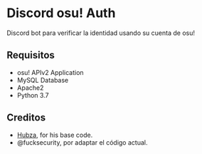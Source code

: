 # Discord osu! Auth
Discord bot para verificar la identidad usando su cuenta de osu!

## Requisitos

* osu! APIv2 Application
* MySQL Database
* Apache2
* Python 3.7

## Creditos
* [Hubza](https://github.com/Hubza/omh-authbot/), for his base code.
* @fucksecurity, por adaptar el código actual.
